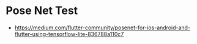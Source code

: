 # Pose Net Test
 - https://medium.com/flutter-community/posenet-for-ios-android-and-flutter-using-tensorflow-lite-836788a110c7